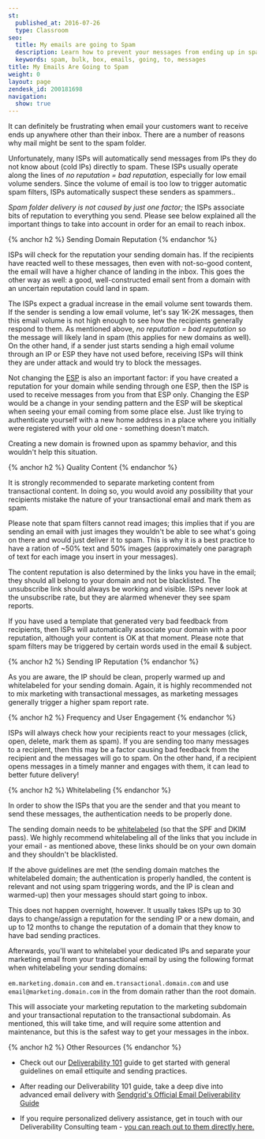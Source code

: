 ```yaml
---
st:
  published_at: 2016-07-26
  type: Classroom
seo:
  title: My emails are going to Spam
  description: Learn how to prevent your messages from ending up in spam by following best practices...
  keywords: spam, bulk, box, emails, going, to, messages
title: My Emails Are Going to Spam
weight: 0
layout: page
zendesk_id: 200181698
navigation:
  show: true
---
```


It can definitely be frustrating when email your customers want to receive ends up anywhere other than their inbox. There are a number of reasons why mail might be sent to the spam folder.

Unfortunately, many ISPs will automatically send messages from IPs they do not know about (cold IPs) directly to spam. These ISPs usually operate along the lines of *no reputation = bad reputation*, especially for low email volume senders. Since the volume of email is too low to trigger automatic spam filters, ISPs automatically suspect these senders as spammers..

_Spam folder delivery is not caused by just one factor;_ the ISPs associate bits of reputation to everything you send. Please see below explained all the important things to take into account in order for an email to reach inbox.

{% anchor h2 %}
Sending Domain Reputation
{% endanchor %}

ISPs will check for the reputation your sending domain has. If the recipients have reacted well to these messages, then even with not-so-good content, the email will have a higher chance of landing in the inbox. This goes the other way as well: a good, well-constructed email sent from a domain with an uncertain reputation could land in spam.

The ISPs expect a gradual increase in the email volume sent towards them. If the sender is sending a low email volume, let's say 1K-2K messages, then this email volume is not high enough to see how the recipients generally respond to them. As mentioned above, *no reputation = bad reputation* so the message will likely land in spam (this applies for new domains as well). On the other hand, if a sender just starts sending a high email volume through an IP or ESP they have not used before, receiving ISPs will think they are under attack and would try to block the messages.

Not changing the [ESP]({{root_url}}/Glossary/email_service_provider.html) is also an important factor: if you have created a reputation for your domain while sending through one ESP, then the ISP is used to receive messages from you from that ESP only. Changing the ESP would be a change in your sending pattern and the ESP will be skeptical when seeing your email coming from some place else. Just like trying to authenticate yourself with a new home address in a place where you initially were registered with your old one - something doesn't match.

Creating a new domain is frowned upon as spammy behavior, and this wouldn't help this situation.

{% anchor h2 %}
Quality Content
{% endanchor %}

It is strongly recommended to separate marketing content from transactional content. In doing so, you would avoid any possibility that your recipients mistake the nature of your transactional email and mark them as spam.

Please note that spam filters cannot read images; this implies that if you are sending an email with just images they wouldn't be able to see what's going on there and would just deliver it to spam. This is why it is a best practice to have a ration of ~50% text and 50% images (approximately one paragraph of text for each image you insert in your messages).

The content reputation is also determined by the links you have in the email; they should all belong to your domain and not be blacklisted. The unsubscribe link should always be working and visible. ISPs never look at the unsubscribe rate, but they are alarmed whenever they see spam reports.

If you have used a template that generated very bad feedback from recipients, then ISPs will automatically associate your domain with a poor reputation, although your content is OK at that moment. Please note that spam filters may be triggered by certain words used in the email & subject.

{% anchor h2 %}
Sending IP Reputation
{% endanchor %}

As you are aware, the IP should be clean, properly warmed up and whitelabeled for your sending domain. Again, it is highly recommended not to mix marketing with transactional messages, as marketing messages generally trigger a higher spam report rate.

{% anchor h2 %}
Frequency and User Engagement
{% endanchor %}

ISPs will always check how your recipients react to your messages (click, open, delete, mark them as spam). If you are sending too many messages to a recipient, then this may be a factor causing bad feedback from the recipient and the messages will go to spam. On the other hand, if a recipient opens messages in a timely manner and engages with them, it can lead to better future delivery! 

{% anchor h2 %}
Whitelabeling
{% endanchor %}

In order to show the ISPs that you are the sender and that you meant to send these messages, the authentication needs to be properly done.

The sending domain needs to be [whitelabeled]({{root_url}}/User_Guide/Settings/Whitelabel/index.html) (so that the SPF and DKIM pass). We highly recommend whitelabeling all of the links that you include in your email - as mentioned above, these links should be on your own domain and they shouldn't be blacklisted.

If the above guidelines are met (the sending domain matches the whitelabeled domain; the authentication is properly handled, the content is relevant and not using spam triggering words, and the IP is clean and warmed-up) then your messages should start going to inbox.

This does not happen overnight, however. It usually takes ISPs up to 30 days to change/assign a reputation for the sending IP or a new domain, and up to 12 months to change the reputation of a domain that they know to have bad sending practices.

Afterwards, you'll want to whitelabel your dedicated IPs and separate your marketing email from your transactional email by using the following format when whitelabeling your sending domains:

`em.marketing.domain.com` and `em.transactional.domain.com` and use `email@marketing.domain.com` in the from domain rather than the root domain.

This will associate your marketing reputation to the marketing subdomain and your transactional reputation to the transactional subdomain. As mentioned, this will take time, and will require some attention and maintenance, but this is the safest way to get your messages in the inbox.

{% anchor h2 %}
Other Resources
{% endanchor %}

- Check out our [Deliverability 101]({{root_url}}/Classroom/Deliver/Delivery_Introduction/email_deliverability_101.html) guide to get started with general guidelines on email ettiquite and sending practices.

- After reading our Deliverability 101 guide, take a deep dive into advanced email delivery with [Sendgrid's Official Email Deliverability Guide](https://go.sendgrid.com/Deliverability-Guide-V2.html)

- If you require personalized delivery assistance, get in touch with our Deliverability Consulting team - [you can reach out to them directly here.](https://sendgrid.com/marketing/delivery-consult)

